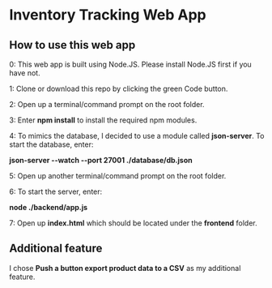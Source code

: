 # Inventory Tracking Web App

## How to use this web app
  0: This web app is built using Node.JS. Please install Node.JS first if you have not.
  
  
  1: Clone or download this repo by clicking the green Code button.
  
  
  2: Open up a terminal/command prompt on the root folder.
  
 
  3: Enter **npm install** to install the required npm modules.
  
  
  4: To mimics the database, I decided to use a module called **json-server**.
     To start the database, enter: 
     
   **json-server --watch --port 27001 ./database/db.json**
   
  
  5: Open up another terminal/command prompt on the root folder.
  
   
  6: To start the server, enter: 
  
  **node ./backend/app.js**
  
  
  7: Open up **index.html** which should be located under the **frontend** folder. 
  
  
  ## Additional feature
  
   I chose **Push a button export product data to a CSV** as my additional feature.
